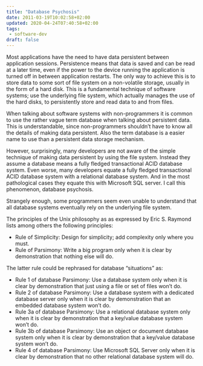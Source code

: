 ```yaml
---
title: "Database Psychosis"
date: 2011-03-19T10:02:58+02:00
updated: 2020-04-24T07:40:58+02:00
tags:
 - software-dev
draft: false
---
```


Most applications have the need to have data persistent between application sessions. Persistence means that data is saved and can be read at a later time, even if the power to the device running the application is turned off in between application restarts. The only way to achieve this is to store data to some sort of file system on a non-volatile storage, usually in the form of a hard disk. This is a fundamental technique of software systems; use the underlying file system, which actually manages the use of the hard disks, to persistently store and read data to and from files.

When talking about software systems with non-programmers it is common to use the rather vague term database when talking about persistent data. This is understandable, since non-programmers shouldn’t have to know all the details of making data persistent. Also the term database is a easier name to use than a persistent data storage mechanism.

However, surprisingly, many developers are not aware of the simple technique of making data persistent by using the file system. Instead they assume a database means a fully fledged transactional ACID database system. Even worse, many developers equate a fully fledged transactional ACID database system with a relational database system. And in the most pathological cases they equate this with Microsoft SQL server. I call this phenomenon, database psychosis.

Strangely enough, some programmers seem even unable to understand that all database systems eventually rely on the underlying file system.

The principles of the Unix philosophy as as expressed by Eric S. Raymond lists among others the following principles:

* Rule of Simplicity: Design for simplicity; add complexity only where you must.
* Rule of Parsimony: Write a big program only when it is clear by demonstration that nothing else will do.

The latter rule could be rephrased for database “situations” as:

* Rule 1 of database Parsimony: Use a database system only when it is clear by demonstration that just using a file or set of files won’t do.
* Rule 2 of database Parsimony: Use a database system with a dedicated database server only when it is clear by demonstration that an embedded database system won’t do.
* Rule 3a of database Parsimony: Use a relational database system only when it is clear by demonstration that a key/value database system won’t do.
* Rule 3b of database Parsimony: Use an object or document database system only when it is clear by demonstration that a key/value database system won’t do.
* Rule 4 of database Parsimony: Use Microsoft SQL Server only when it is clear by demonstration that no other relational database system will do.
